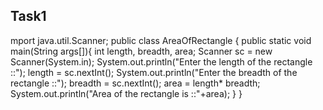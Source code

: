 ## Task1
mport java.util.Scanner;
public class AreaOfRectangle {
   public static void main(String args[]){
      int length, breadth, area;
      Scanner sc = new Scanner(System.in);
      System.out.println("Enter the length of the rectangle ::");
      length = sc.nextInt();
      System.out.println("Enter the breadth of the rectangle ::");
      breadth = sc.nextInt();
      area = length* breadth;
      System.out.println("Area of the rectangle is ::"+area);
   }
}
